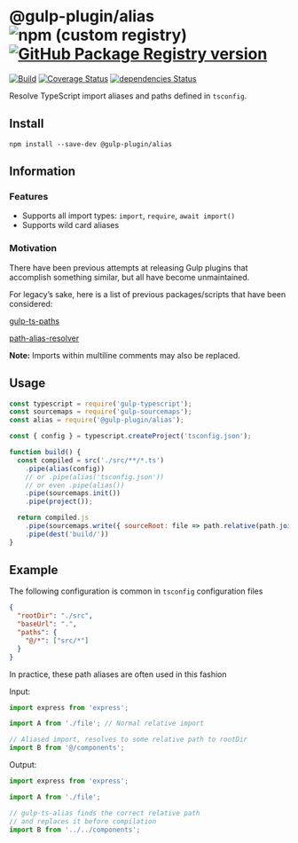# @gulp-plugin/alias ![npm (custom registry)](https://img.shields.io/npm/v/@gulp-plugin/alias?logo=npm) [![GitHub Package Registry version](https://img.shields.io/github/release/gulp-plugin/alias.svg?label=gpr&logo=github)](https://github.com/gulp-plugin/alias/packages/896973)


[![Build](https://github.com/dhkatz/gulp-ts-alias/actions/workflows/node.js.yml/badge.svg)](https://github.com/dhkatz/gulp-ts-alias/actions/workflows/node.js.yml)
[![Coverage Status](https://coveralls.io/repos/github/dhkatz/gulp-ts-alias/badge.svg?branch=master)](https://coveralls.io/github/dhkatz/gulp-ts-alias?branch=master) [![dependencies Status](https://david-dm.org/gulp-plugin/alias/status.svg)](https://david-dm.org/gulp-plugin/alias)

Resolve TypeScript import aliases and paths defined in `tsconfig`.

## Install

`npm install --save-dev @gulp-plugin/alias`

## Information

### Features

* Supports all import types: `import`, `require`, `await import()`
* Supports wild card aliases

### Motivation

There have been previous attempts at releasing Gulp plugins that accomplish something similar, but all have become unmaintained.

For legacy’s sake, here is a list of previous packages/scripts that have been considered:

[gulp-ts-paths](https://www.npmjs.com/package/gulp-ts-paths)

[path-alias-resolver](https://gist.github.com/azarus/f369ee2ab0283ba0793b0ccf0e9ec590)

**Note:** Imports within multiline comments may also be replaced.

## Usage

```javascript
const typescript = require('gulp-typescript');
const sourcemaps = require('gulp-sourcemaps');
const alias = require('@gulp-plugin/alias');

const { config } = typescript.createProject('tsconfig.json');

function build() {
  const compiled = src('./src/**/*.ts')
    .pipe(alias(config))
    // or .pipe(alias('tsconfig.json'))
    // or even .pipe(alias())
    .pipe(sourcemaps.init())
    .pipe(project());

  return compiled.js
    .pipe(sourcemaps.write({ sourceRoot: file => path.relative(path.join(file.cwd, file.path), file.base) }))
    .pipe(dest('build/'))
}
```

## Example

The following configuration is common in `tsconfig` configuration files

```json
{
  "rootDir": "./src",
  "baseUrl": ".",
  "paths": {
    "@/*": ["src/*"]
  }
}
```

In practice, these path aliases are often used in this fashion

Input:

```typescript
import express from 'express';

import A from './file'; // Normal relative import

// Aliased import, resolves to some relative path to rootDir
import B from '@/components';
```

Output:

```typescript
import express from 'express';

import A from './file';

// gulp-ts-alias finds the correct relative path
// and replaces it before compilation
import B from '../../components';
```
